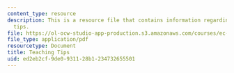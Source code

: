 ```yaml
---
content_type: resource
description: This is a resource file that contains information regarding teaching
  tips.
file: https://ol-ocw-studio-app-production.s3.amazonaws.com/courses/ec-s01-internet-technology-in-local-and-global-communities-spring-2005-summer-2005/ed2eb2cf9de0931128b1234732655501_MITEC_S01S05_lec6_teach.pdf
file_type: application/pdf
resourcetype: Document
title: Teaching Tips
uid: ed2eb2cf-9de0-9311-28b1-234732655501
---
```


